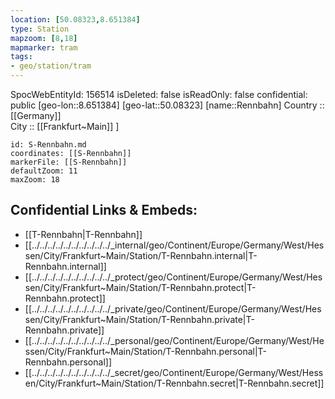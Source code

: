 ```yaml
---
location: [50.08323,8.651384] 
type: Station 
mapzoom: [8,18] 
mapmarker: tram 
tags:
- geo/station/tram
---
```

SpocWebEntityId: 156514
isDeleted: false
isReadOnly: false
confidential: public
[geo-lon::8.651384] 
[geo-lat::50.08323] 
[name::Rennbahn] 
Country :: [[Germany]]  
City :: [[Frankfurt~Main]] ] 


```leaflet
id: S-Rennbahn.md
coordinates: [[S-Rennbahn]] 
markerFile: [[S-Rennbahn]] 
defaultZoom: 11 
maxZoom: 18
```


## Confidential Links & Embeds: 
- [[T-Rennbahn|T-Rennbahn]] 
- [[../../../../../../../../../../_internal/geo/Continent/Europe/Germany/West/Hessen/City/Frankfurt~Main/Station/T-Rennbahn.internal|T-Rennbahn.internal]] 
- [[../../../../../../../../../../_protect/geo/Continent/Europe/Germany/West/Hessen/City/Frankfurt~Main/Station/T-Rennbahn.protect|T-Rennbahn.protect]] 
- [[../../../../../../../../../../_private/geo/Continent/Europe/Germany/West/Hessen/City/Frankfurt~Main/Station/T-Rennbahn.private|T-Rennbahn.private]] 
- [[../../../../../../../../../../_personal/geo/Continent/Europe/Germany/West/Hessen/City/Frankfurt~Main/Station/T-Rennbahn.personal|T-Rennbahn.personal]] 
- [[../../../../../../../../../../_secret/geo/Continent/Europe/Germany/West/Hessen/City/Frankfurt~Main/Station/T-Rennbahn.secret|T-Rennbahn.secret]] 

